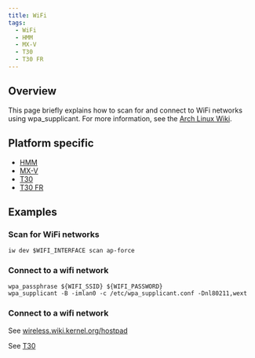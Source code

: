 ```yaml
---
title: WiFi
tags:
  - WiFi
  - HMM
  - MX-V
  - T30
  - T30 FR
---
```

## Overview

This page briefly explains how to scan for and connect to WiFi networks using wpa_supplicant.
For more information, see the [Arch Linux Wiki](https://wiki.archlinux.org/title/Network_configuration/Wireless).

## Platform specific

- [HMM](hmm/wifi.md)
- [MX-V](mxv/wifi.md)
- [T30](mx4/wifi.md)
- [T30 FR](mx4/wifi.md)

## Examples
### Scan for WiFi networks
```
iw dev $WIFI_INTERFACE scan ap-force
```

### Connect to a wifi network
```
wpa_passphrase ${WIFI_SSID} ${WIFI_PASSWORD}
wpa_supplicant -B -imlan0 -c /etc/wpa_supplicant.conf -Dnl80211,wext
```

### Connect to a wifi network
See [wireless.wiki.kernel.org/hostpad](https://wireless.wiki.kernel.org/en/users/documentation/hostapd)

See [T30](mx4/wifi.md#wifi-as-access-point)



